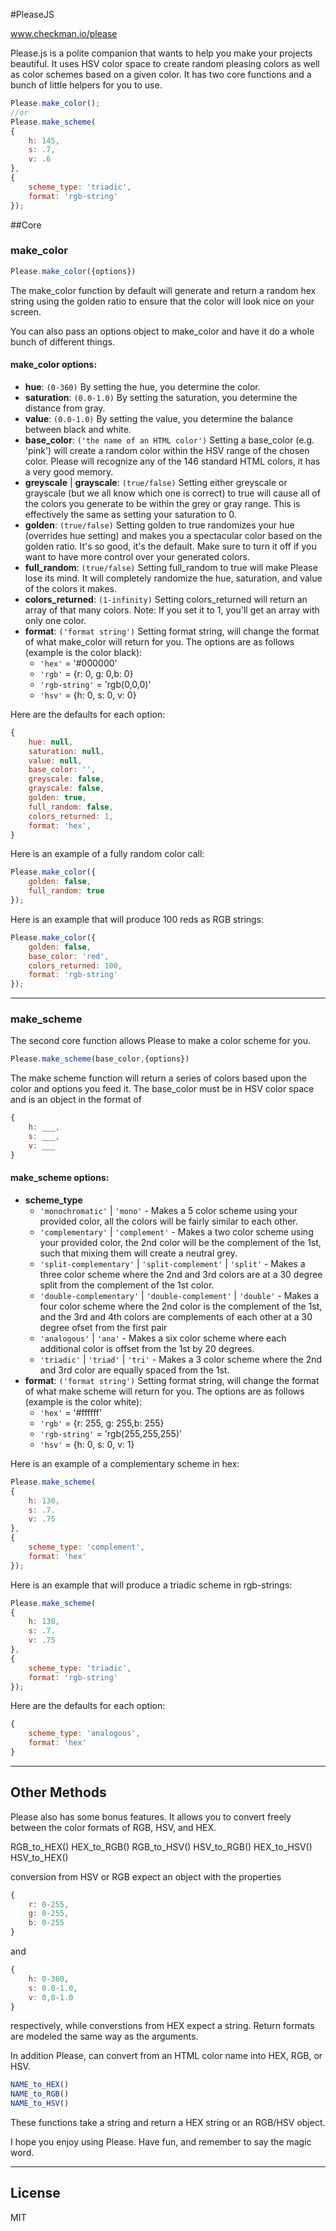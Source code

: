 #PleaseJS

www.checkman.io/please

Please.js is a polite companion that wants to help you make your projects beautiful. It uses HSV color space to create random pleasing colors as well as color schemes based on a given color.
It has two core functions and a bunch of little helpers for you to use.


```js
Please.make_color();
//or
Please.make_scheme(
{
	h: 145,
	s: .7,
	v: .6
},
{
	scheme_type: 'triadic',
	format: 'rgb-string'
});
```

##Core

### make_color

```js
Please.make_color({options})
```

The make_color function by default will generate and return a random hex string using the golden ratio to ensure that the color will look nice on your screen.

You can also pass an options object to make_color and have it do a whole bunch of different things.

#### make_color options:

 * **hue**: `(0-360)` By setting the hue, you determine the color.
 * **saturation**: `(0.0-1.0)` By setting the saturation, you determine the distance from gray.
 * **value**: `(0.0-1.0)` By setting the value, you determine the balance between black and white.
 * **base_color**: `('the name of an HTML color')` Setting a base_color (e.g. 'pink') will create a random color within the HSV range of the chosen color. Please will recognize any of the 146 standard HTML colors, it has a very good memory.
 * **greyscale** | **grayscale**: `(true/false)` Setting either greyscale or grayscale (but we all know which one is correct) to true will cause all of the colors you generate to be within the grey or gray range. This is effectively the same as setting your saturation to 0.
 * **golden**: `(true/false)` Setting golden to true randomizes your hue (overrides hue setting) and makes you a spectacular color based on the golden ratio. It's so good, it's the default. Make sure to turn it off if you want to have more control over your generated colors.
 * **full_random**: `(true/false)` Setting full_random to true will make Please lose its mind. It will completely randomize the hue, saturation, and value of the colors it makes.
 * **colors_returned**: `(1-infinity)` Setting colors_returned will return an array of that many colors. Note: If you set it to 1, you'll get an array with only one color.
 * **format**: `('format string')` Setting format string, will change the format of what make_color will return for you. The options are as follows (example is the color black):
	 * `'hex'` = '#000000'
	 * `'rgb'` = {r: 0, g: 0,b: 0}
	 * `'rgb-string'` = 'rgb(0,0,0)'
	 * `'hsv'` = {h: 0, s: 0, v: 0}

Here are the defaults for each option:
```js
{
	hue: null,
	saturation: null,
	value: null,
	base_color: '',
	greyscale: false,
	grayscale: false,
	golden: true,
	full_random: false,
	colors_returned: 1,
	format: 'hex',
}
```

Here is an example of a fully random color call:
```js
Please.make_color({
	golden: false,
	full_random: true
});
```

Here is an example that will produce 100 reds as RGB strings:
```js
Please.make_color({
	golden: false,
	base_color: 'red',
	colors_returned: 100,
	format: 'rgb-string'
});
```

--------------

### make_scheme

The second core function allows Please to make a color scheme for you.

```js
Please.make_scheme(base_color,{options})
```

The make scheme function will return a series of colors based upon the color and options you feed it. The base_color must be in HSV color space and is an object in the format of
```js
{
	h: ___,
	s: ___,
	v: ___
}
```

#### make_scheme options:

 * **scheme_type**
	 * `'monochromatic'` | `'mono'` - Makes a 5 color scheme using your provided color, all the colors will be fairly similar to each other.
	 * `'complementary'` | `'complement'` - Makes a two color scheme using your provided color, the 2nd color will be the complement of the 1st, such that mixing them will create a neutral grey.
	 * `'split-complementary'` | `'split-complement'` | `'split'` - Makes a three color scheme where the 2nd and 3rd colors are at a 30 degree split from the complement of the 1st color.
	 * `'double-complementary'` | `'double-complement'` | `'double'` - Makes a four color scheme where the 2nd color is the complement of the 1st, and the 3rd and 4th colors are complements of each other at a 30 degree ofset from the first pair
	 * `'analogous'` | `'ana'` - Makes a six color scheme where each additional color is offset from the 1st by 20 degrees.
	 * `'triadic'` | `'triad'` | `'tri'` - Makes a 3 color scheme where the 2nd and 3rd color are equally spaced from the 1st.
 * **format**: `('format string')` Setting format string, will change the format of what make scheme will return for you. The options are as follows (example is the color white):
	 * `'hex'` = '#ffffff'
	 * `'rgb'` = {r: 255, g: 255,b: 255}
	 * `'rgb-string'` = 'rgb(255,255,255)'
	 * `'hsv'` = {h: 0, s: 0, v: 1}

Here is an example of a complementary scheme in hex:
```js
Please.make_scheme(
{
	h: 130,
	s: .7.
	v: .75
},
{
	scheme_type: 'complement',
	format: 'hex'
});
```

Here is an example that will produce a triadic scheme in rgb-strings:
```js
Please.make_scheme(
{
	h: 130,
	s: .7.
	v: .75
},
{
	scheme_type: 'triadic',
	format: 'rgb-string'
});
```

Here are the defaults for each option:
```js
{
	scheme_type: 'analogous',
	format: 'hex'
}
```

--------------

## Other Methods

Please also has some bonus features. It allows you to convert freely between the color formats of RGB, HSV, and HEX.

RGB_to_HEX()
HEX_to_RGB()
RGB_to_HSV()
HSV_to_RGB()
HEX_to_HSV()
HSV_to_HEX()

conversion from HSV or RGB expect an object with the properties
```js
{
	r: 0-255,
	g: 0-255,
	b: 0-255
}
```
and
```js
{
	h: 0-360,
	s: 0.0-1.0,
	v: 0,0-1.0
}
```

respectively, while converstions from HEX expect a string. Return formats are modeled the same way as the arguments.

In addition Please, can convert from an HTML color name into HEX, RGB, or HSV.

```js
NAME_to_HEX()
NAME_to_RGB()
NAME_to_HSV()
```

These functions take a string and return a HEX string or an RGB/HSV object.

I hope you enjoy using Please. Have fun, and remember to say the magic word.

--------------

## License

MIT
